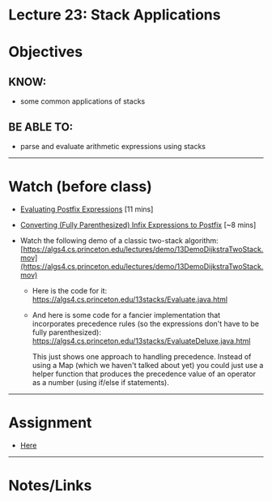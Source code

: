 # Lecture 23: Stack Applications

# Objectives

## KNOW:
- some common applications of stacks
  
## BE ABLE TO:
- parse and evaluate arithmetic expressions using stacks

---
# Watch (before class)

- [Evaluating Postfix Expressions](https://mediaspace.berry.edu/media/lecture18-postfix-eval/1_w3x58xc9) [11 mins]

- [Converting (Fully Parenthesized) Infix Expressions to Postfix](https://mediaspace.berry.edu/media/lecture18-infix-to-postfix/1_l3ysgcgm) [~8 mins]
  
- Watch the following demo of a classic two-stack algorithm: [https://algs4.cs.princeton.edu/lectures/demo/13DemoDijkstraTwoStack.mov](https://algs4.cs.princeton.edu/lectures/demo/13DemoDijkstraTwoStack.mov)
    - Here is the code for it: https://algs4.cs.princeton.edu/13stacks/Evaluate.java.html
    - And here is some code for a fancier implementation that incorporates precedence rules (so the expressions don't have to be fully parenthesized):
        https://algs4.cs.princeton.edu/13stacks/EvaluateDeluxe.java.html 
        
        This just shows one approach to handling precedence. Instead of using a Map (which we haven't talked about yet) you could just use a helper function that produces the precedence value of an operator as a number (using if/else if statements).


---
# Assignment

- [Here](work/hw230.md)


---
# Notes/Links


